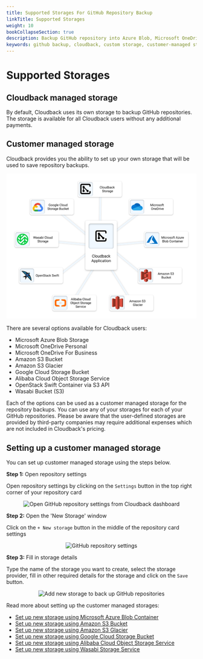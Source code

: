 ```yaml
---
title: Supported Storages For GitHub Repository Backup
linkTitle: Supported Storages
weight: 10
bookCollapseSection: true
description: Backup GitHub repository into Azure Blob, Microsoft OneDrive, Amazon S3, Google Cloud, Alibaba Cloud, OpenStack Swift or Wasabi
keywords: github backup, cloudback, custom storage, customer-managed storage
---
```


# Supported Storages

## Cloudback managed storage

By default, Cloudback uses its own storage to backup GitHub repositories. The storage is available for all Cloudback users without any additional payments.

## Customer managed storage

Cloudback provides you the ability to set up your own storage that will be used to save repository backups.

![supported customer managed storages: Azure Blob, Microsoft OneDrive, Amazon S3, Google Cloud, Alibaba Cloud, OpenStack Swift, Wasabi](/static/storages.svg)

There are several options available for Cloudback users:

 - Microsoft Azure Blob Storage
 - Microsoft OneDrive Personal
 - Microsoft OneDrive For Business
 - Amazon S3 Bucket
 - Amazon S3 Glacier
 - Google Cloud Storage Bucket
 - Alibaba Cloud Object Storage Service
 - OpenStack Swift Container via S3 API
 - Wasabi Bucket (S3)

Each of the options can be used as a customer managed storage for the repository backups. You can use any of your storages for each of your GitHub repositories. Please be aware that the user-defined storages are provided by third-party companies may require additional expenses which are not included in Cloudback's pricing.

## Setting up a customer managed storage

You can set up customer managed storage using the steps below. 

**Step 1:** Open repository settings

Open repository settings by clicking on the `Settings` button in the top right corner of your repository card

<p align="center">
  <img src="https://github.com/cloudback/docs/blob/master/static/custom_storage_screeshot1.png?raw=true" alt="Open GitHub repository settings from Cloudback dashboard" class="screenshot">
</p>

**Step 2:** Open the 'New Storage' window

Click on the `+ New storage` button in the middle of the repository card settings

<p align="center">
  <img src="https://github.com/cloudback/docs/blob/master/static/custom_storage_screeshot2.png?raw=true" alt="GitHub repository settings" class="screenshot">
</p>

**Step 3:** Fill in storage details

Type the name of the storage you want to create, select the storage provider, fill in other required details for the storage and click on the `Save` button.

<p align="center">
  <img src="https://github.com/cloudback/docs/blob/master/static/custom_storage_screeshot3.png?raw=true" alt="Add new storage to back up GitHub repositories" class="screenshot">
</p>

Read more about setting up the customer managed storages:

 - [Set up new storage using Microsoft Azure Blob Container](https://docs.cloudback.it/custom-storages/microsoft-azure-blob-container/)
 - [Set up new storage using Amazon S3 Bucket](https://docs.cloudback.it/custom-storages/amazon-s3-bucket/)
 - [Set up new storage using Amazon S3 Glacier](https://docs.cloudback.it/custom-storages/amazon-s3-glacier/)
 - [Set up new storage using Google Cloud Storage Bucket](https://docs.cloudback.it/custom-storages/google-cloud/)
 - [Set up new storage using Alibaba Cloud Object Storage Service](https://docs.cloudback.it/custom-storages/alibaba-cloud/)
 - [Set up new storage using Wasabi Storage Service](https://docs.cloudback.it/custom-storages/wasabi/)
